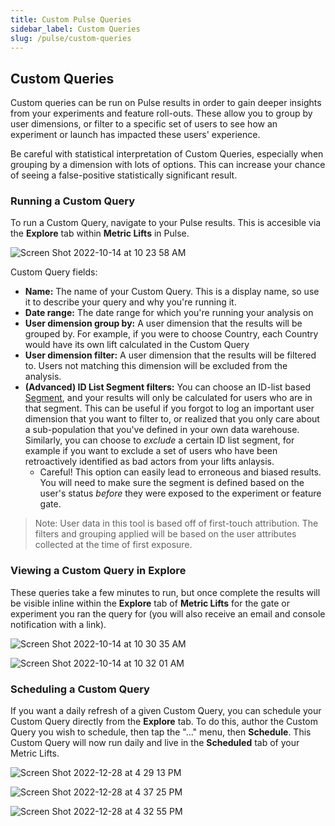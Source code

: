 ```yaml
---
title: Custom Pulse Queries
sidebar_label: Custom Queries
slug: /pulse/custom-queries
---
```


## Custom Queries

Custom queries can be run on Pulse results in order to gain deeper insights from your experiments and feature roll-outs. These allow you to group by user dimensions, or filter to a specific set of users to see how an experiment or launch has impacted these users' experience.

Be careful with statistical interpretation of Custom Queries, especially when grouping by a dimension with lots of options. This can increase your chance of seeing a false-positive statistically significant result.

### Running a Custom Query

To run a Custom Query, navigate to your Pulse results. This is accesible via the **Explore** tab within **Metric Lifts** in Pulse.  

![Screen Shot 2022-10-14 at 10 23 58 AM](https://user-images.githubusercontent.com/101903926/195905568-65c4f0a4-beaa-4c5e-a5c4-8ca39b3096de.png)

Custom Query fields: 

- **Name:** The name of your Custom Query. This is a display name, so use it to describe your query and why you're running it.
- **Date range:** The date range for which you're running your analysis on
- **User dimension group by:** A user dimension that the results will be grouped by. For example, if you were to choose Country, each Country would have its own lift calculated in the Custom Query
- **User dimension filter:** A user dimension that the results will be filtered to. Users not matching this dimension will be excluded from the analysis.
- **(Advanced) ID List Segment filters:** You can choose an ID-list based [Segment](https://docs.statsig.com/segments), and your results will only be calculated for users who are in that segment. This can be useful if you forgot to log an important user dimension that you want to filter to, or realized that you only care about a sub-population that you've defined in your own data warehouse. Similarly, you can choose to _exclude_ a certain ID list segment, for example if you want to exclude a set of users who have been retroactively identified as bad actors from your lifts anlaysis. 
  - Careful! This option can easily lead to erroneous and biased results. You will need to make sure the segment is defined based on the user's status _before_ they were exposed to the experiment or feature gate.


> Note: User data in this tool is based off of first-touch attribution. The filters and grouping applied will be based on the user attributes collected at the time of first exposure.

### Viewing a Custom Query in Explore

These queries take a few minutes to run, but once complete the results will be visible inline within the **Explore** tab of **Metric Lifts** for the gate or experiment you ran the query for (you will also receive an email and console notification with a link). 


![Screen Shot 2022-10-14 at 10 30 35 AM](https://user-images.githubusercontent.com/101903926/195906665-45aee135-5b3b-48ab-b3a8-3e7ea2af41a9.png)


![Screen Shot 2022-10-14 at 10 32 01 AM](https://user-images.githubusercontent.com/101903926/195906893-6307319b-e0af-453c-a77c-1e13c35a90aa.png)

### Scheduling a Custom Query

If you want a daily refresh of a given Custom Query, you can schedule your Custom Query directly from the **Explore** tab. To do this, author the Custom Query you wish to schedule, then tap the "..." menu, then **Schedule**. This Custom Query will now run daily and live in the **Scheduled** tab of your Metric Lifts. 

![Screen Shot 2022-12-28 at 4 29 13 PM](https://user-images.githubusercontent.com/101903926/209888538-f7367f56-f2c9-44c7-852e-ec24f9c3e4cb.png)

![Screen Shot 2022-12-28 at 4 37 25 PM](https://user-images.githubusercontent.com/101903926/209889090-d5066297-a74e-48a0-aabf-fb1d90afcbdb.png)


![Screen Shot 2022-12-28 at 4 32 55 PM](https://user-images.githubusercontent.com/101903926/209888880-95b48763-538b-462e-95b2-9d2f657b0d4a.png)




